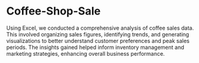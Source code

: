 # Coffee-Shop-Sale
Using Excel, we conducted a comprehensive analysis of coffee sales data. This involved organizing sales figures, identifying trends, and generating visualizations to better understand customer preferences and peak sales periods. The insights gained helped inform inventory management and marketing strategies, enhancing overall business performance.
